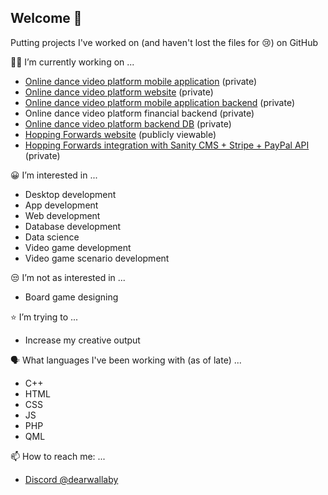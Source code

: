 ## Welcome 👋

Putting projects I've worked on (and haven't lost the files for 😢) on GitHub

👨‍💻 I’m currently working on ...
* [Online dance video platform mobile application](https://github.com/ProjectsKoryHasWorkedOn/DanceSyllabusesApp_2024) (private)
* [Online dance video platform website](https://dancesyllabuses.com) (private)
* [Online dance video platform mobile application backend](https://github.com/ProjectsKoryHasWorkedOn/2024_Dance_Syllabuses_App_Backend) (private)
* Online dance video platform financial backend (private)
* [Online dance video platform backend DB](https://github.com/ProjectsKoryHasWorkedOn/2024_Dance_Syllabuses_App_Backend_Data) (private)
* [Hopping Forwards website](https://hoppingforwards.com/) (publicly viewable)
* [Hopping Forwards integration with Sanity CMS + Stripe + PayPal API](https://github.com/ProjectsKoryHasWorkedOn/2024_Hopping_Forwards_Server) (private)

😀 I’m interested in ...
* Desktop development
* App development
* Web development
* Database development
* Data science
* Video game development
* Video game scenario development

😒 I’m not as interested in ...
* Board game designing

⭐ I’m trying to ...
* Increase my creative output
  
🗣️ What languages I've been working with (as of late) ...
* C++
* HTML
* CSS
* JS
* PHP
* QML


📫 How to reach me: ...
* [Discord @dearwallaby](https://discord.com/users/users/351352351870943233)







